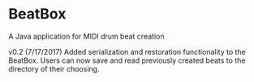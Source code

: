 # BeatBox
A Java application for MIDI drum beat creation

v0.2 (7/17/2017)
Added serialization and restoration functionality to the BeatBox. Users can now save and read previously created beats to the directory of their choosing.
